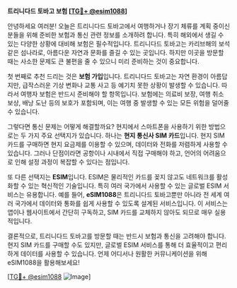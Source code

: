 **트리니다드 토바고 보험 [[TG💪+ @esim1088](https://t.me/s/esim1088)]**

안녕하세요 여러분! 오늘은 트리니다드 토바고에서 여행하거나 장기 체류를 계획 중이신 분들을 위해 준비한 보험과 통신 관련 정보를 소개하려 합니다. 특히 해외에서 생길 수 있는 다양한 상황에 대비해 보험은 필수적입니다. 트리니다드 토바고는 카리브해의 보석 같은 섬나라로, 아름다운 자연과 문화를 즐길 수 있는 곳입니다. 하지만 이곳을 방문할 때는 사소한 문제도 큰 불편을 줄 수 있으니 미리 준비하는 것이 중요합니다.

첫 번째로 추천 드리는 것은 **보험 가입**입니다. 트리니다드 토바고는 자연 환경이 아름답지만, 급작스러운 기상 변화나 교통 사고 등 예기치 못한 상황이 발생할 수 있습니다. 따라서 여행자 보험은 반드시 준비해야 할 항목입니다. 보험에는 의료비 보장, 여행 취소 보상, 배낭 도난 등의 보호가 포함되며, 이는 여행 중 발생할 수 있는 모든 위험을 덜어줄 수 있습니다.

그렇다면 통신 문제는 어떻게 해결할까요? 현지에서 스마트폰을 사용하기 위한 방법으로는 두 가지 주요 선택지가 있습니다. 하나는 **현지 통신사 SIM 카드**입니다. 현지 SIM 카드를 구매하면 현지 요금제를 이용할 수 있으며, 데이터와 전화를 저렴하게 사용할 수 있습니다. 그러나 단점이라면 공항이나 시내에서 직접 구매해야 하고, 언어의 어려움으로 인해 설정 과정이 복잡할 수 있다는 점입니다.

또 다른 선택지는 **ESIM**입니다. ESIM은 물리적인 카드를 꽂지 않고도 네트워크를 활성화할 수 있는 혁신적인 기술입니다. 특히 여러 국가에서 사용할 수 있는 글로벌 ESIM 서비스는 유용합니다. 예를 들어, **eSIM1088**은 트리니다드 토바고뿐만 아니라 전 세계 여러 국가에서 데이터와 통화를 쉽게 사용할 수 있도록 설계된 서비스입니다. 이 서비스는 앱이나 웹사이트에서 간단히 구독하고, SIM 카드를 교체하지 않아도 되므로 매우 실용적입니다.

결론적으로, 트리니다드 토바고를 방문할 때는 반드시 보험과 통신을 고려해야 합니다. 현지 SIM 카드를 구매할 수도 있지만, 글로벌 ESIM 서비스를 통해 더 효율적이고 편리하게 데이터를 사용할 수 있습니다. 언제 어디서나 원활한 커뮤니케이션을 위해 eSIM1088을 활용해보세요!

[[TG💪+ @esim1088](https://t.me/s/esim1088) ![Image](https://i.postimg.cc/Y0z9fWf4/image.png)]